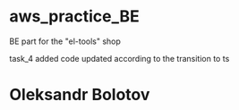 # aws_practice_BE
BE part for the "el-tools" shop

task_4 added 
code updated according to the transition to ts

# Oleksandr Bolotov
